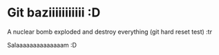 # Git baziiiiiiiiiii :D

A nuclear bomb exploded and destroy everything (git hard reset test) :tr

Salaaaaaaaaaaaaaam :D